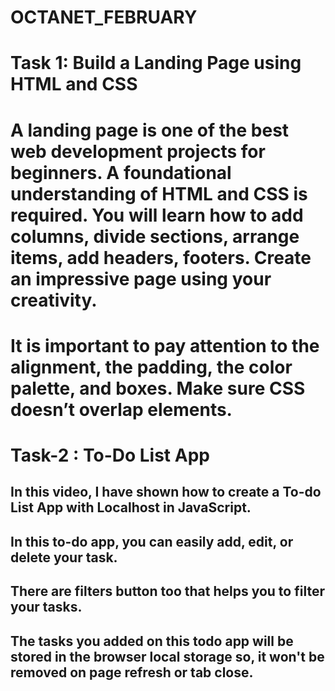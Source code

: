 # OCTANET_FEBRUARY
# 

# Task 1: Build a Landing Page using HTML and CSS
# A landing page is one of the best web development projects for beginners. A foundational understanding of HTML and CSS is required. You will learn how to add columns, divide sections, arrange items, add headers, footers. Create an impressive page using your creativity.
# It is important to pay attention to the alignment, the padding, the color palette, and boxes. Make sure CSS doesn’t overlap elements.

# Task-2 : To-Do List App
## In this video, I have shown how to create a To-do List App with Localhost in JavaScript. 
## In this to-do app, you can easily add, edit, or delete your task. 
## There are filters button too that helps you to filter your tasks. 
## The tasks you added on this todo app will be stored in the browser local storage so, it won't be removed on page refresh or tab close.
